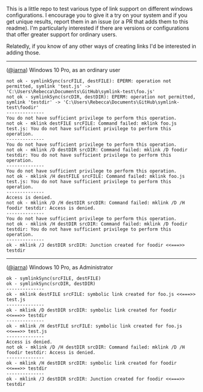 This is a little repo to test various type of link support on different windows configurations. I encourage you to give it a try on your system and if you get unique results, report them in an issue (or a PR that adds them to this readme). I'm particularly interested if there are versions or configurations that offer greater support for ordinary users.

Relatedly, if you know of any other ways of creating links I'd be interested in adding those.

----

([@iarna](https://github.com/iarna)) Windows 10 Pro, as an ordinary user

```
not ok - symlinkSync(srcFILE, destFILE): EPERM: operation not permitted, symlink 'test.js' -> 'C:\Users\Rebecca\Documents\GitHub\symlink-test\foo.js'
not ok - symlinkSync(srcDIR, destDIR): EPERM: operation not permitted, symlink 'testdir' -> 'C:\Users\Rebecca\Documents\GitHub\symlink-test\foodir'
--------------
You do not have sufficient privilege to perform this operation.
not ok - mklink destFILE srcFILE: Command failed: mklink foo.js test.js: You do not have sufficient privilege to perform this operation.
--------------
You do not have sufficient privilege to perform this operation.
not ok - mklink /D destDIR srcDIR: Command failed: mklink /D foodir testdir: You do not have sufficient privilege to perform this operation.
--------------
You do not have sufficient privilege to perform this operation.
not ok - mklink /H destFILE srcFILE: Command failed: mklink foo.js test.js: You do not have sufficient privilege to perform this operation.
--------------
Access is denied.
not ok - mklink /D /H destDIR srcDIR: Command failed: mklink /D /H foodir testdir: Access is denied.
--------------
You do not have sufficient privilege to perform this operation.
not ok - mklink /H destDIR srcDIR: Command failed: mklink /D foodir testdir: You do not have sufficient privilege to perform this operation.
--------------
ok - mklink /J destDIR srcDIR: Junction created for foodir <<===>> testdir
```

----

([@iarna](https://github.com/iarna)) Windows 10 Pro, as Administrator

```
ok - symlinkSync(srcFILE, destFILE)
ok - symlinkSync(srcDIR, destDIR)
--------------
ok - mklink destFILE srcFILE: symbolic link created for foo.js <<===>> test.js
--------------
ok - mklink /D destDIR srcDIR: symbolic link created for foodir <<===>> testdir
--------------
ok - mklink /H destFILE srcFILE: symbolic link created for foo.js <<===>> test.js
--------------
Access is denied.
not ok - mklink /D /H destDIR srcDIR: Command failed: mklink /D /H foodir testdir: Access is denied.
--------------
ok - mklink /H destDIR srcDIR: symbolic link created for foodir <<===>> testdir
--------------
ok - mklink /J destDIR srcDIR: Junction created for foodir <<===>> testdir
```
